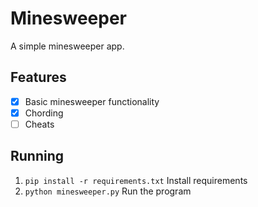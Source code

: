 # Minesweeper
A simple minesweeper app.

## Features
- [x] Basic minesweeper functionality
- [x] Chording
- [ ] Cheats 
## Running
1. `pip install -r requirements.txt` Install requirements
2. `python minesweeper.py` Run the program
